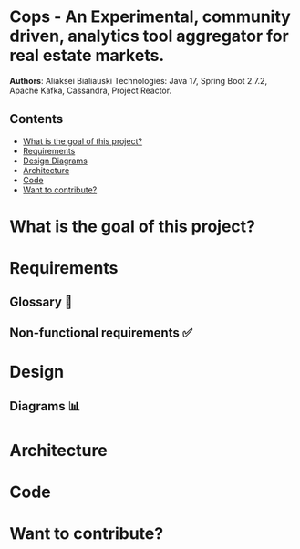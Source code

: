 # Cops - An Experimental, community driven, analytics tool aggregator for real estate markets.

**Authors**: Aliaksei Bialiauski
Technologies: Java 17, Spring Boot 2.7.2, Apache Kafka, Cassandra, Project Reactor.

## Contents

- [What is the goal of this project?](#what-is-the-goal-of-this-project)
- [Requirements](#requirements)
- [Design Diagrams](#design)
- [Architecture](#architecture)
- [Code](#code)
- [Want to contribute?](#want-to-contribute)

# What is the goal of this project?

# Requirements

## Glossary 📝

## Non-functional requirements ✅

# Design

## Diagrams 📊

# Architecture

# Code

# Want to contribute?
